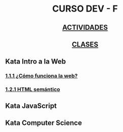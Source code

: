 <h1 align="center"><strong>CURSO DEV - F</strong></h1>

<h2 align="center"><a href="./CLASES/ACTIVIDADES.md">ACTIVIDADES</a></h2>

<h2 align="center"><a href="./CLASES/CLASES.md">CLASES</a></h2>

<h2>Kata Intro a la Web</h2>

<h3><a href="./LECTURAS/1_1_1.md">1.1.1 ¿Cómo funciona la web?</a></h3>

<h3><a href="./LECTURAS/1_2_1.md">1.2.1 HTML semántico</a></h3>

<h2>Kata JavaScript</h2>

<h2>Kata Computer Science</h2>